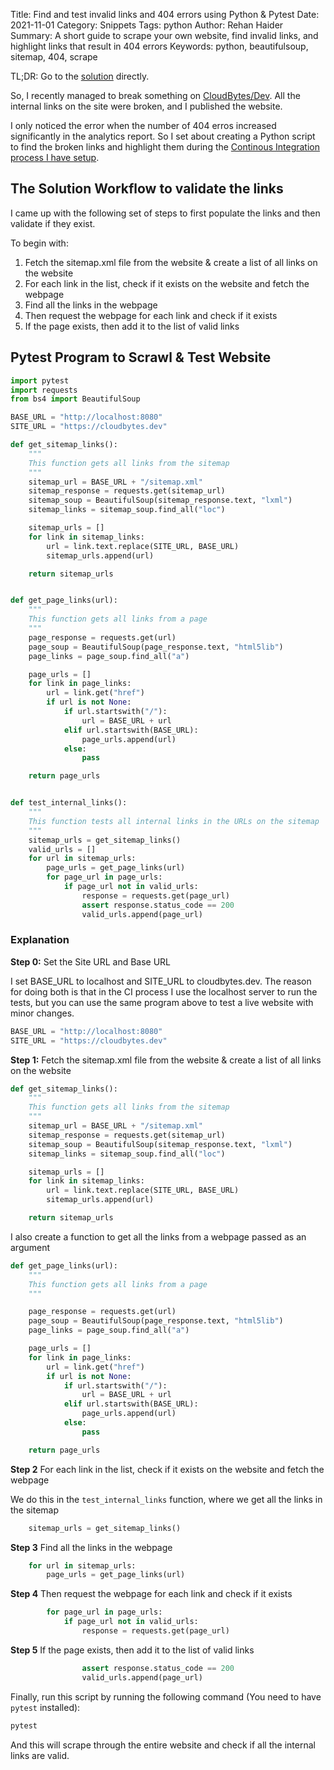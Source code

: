 Title: Find and test invalid links and 404 errors using Python & Pytest
Date: 2021-11-01
Category: Snippets
Tags: python
Author: Rehan Haider
Summary: A short guide to scrape your own website, find invalid links, and highlight links that result in 404 errors
Keywords: python, beautifulsoup, sitemap, 404, scrape


TL;DR: Go to the [solution](#the-solution-workflow-to-validate-the-links) directly.

So, I recently managed to break something on [CloudBytes/Dev](https://cloudbytes.dev). All the internal links on the site were broken, and I published the website. 

I only noticed the error when the number of 404 erros increased significantly in the analytics report. So I set about creating a Python script to find the broken links and highlight them during the [Continous Integration process I have setup]({filename}0031-building-cicd-pipelines-with-github-actions.md). 

## The Solution Workflow to validate the links

I came up with the following set of steps to first populate the links and then validate if they exist. 

To begin with: 

1. Fetch the sitemap.xml file from the website & create a list of all links on the website
2. For each link in the list, check if it exists on the website and fetch the webpage
3. Find all the links in the webpage
4. Then request the webpage for each link and check if it exists
5. If the page exists, then add it to the list of valid links


## Pytest Program to Scrawl & Test Website

```python
import pytest
import requests
from bs4 import BeautifulSoup

BASE_URL = "http://localhost:8080"
SITE_URL = "https://cloudbytes.dev"

def get_sitemap_links():
    """
    This function gets all links from the sitemap
    """
    sitemap_url = BASE_URL + "/sitemap.xml"
    sitemap_response = requests.get(sitemap_url)
    sitemap_soup = BeautifulSoup(sitemap_response.text, "lxml")
    sitemap_links = sitemap_soup.find_all("loc")

    sitemap_urls = []
    for link in sitemap_links:
        url = link.text.replace(SITE_URL, BASE_URL)
        sitemap_urls.append(url)

    return sitemap_urls


def get_page_links(url):
    """
    This function gets all links from a page
    """
    page_response = requests.get(url)
    page_soup = BeautifulSoup(page_response.text, "html5lib")
    page_links = page_soup.find_all("a")

    page_urls = []
    for link in page_links:
        url = link.get("href")
        if url is not None:
            if url.startswith("/"):
                url = BASE_URL + url
            elif url.startswith(BASE_URL):
                page_urls.append(url)
            else:
                pass

    return page_urls


def test_internal_links():
    """
    This function tests all internal links in the URLs on the sitemap
    """
    sitemap_urls = get_sitemap_links()
    valid_urls = []
    for url in sitemap_urls:
        page_urls = get_page_links(url)
        for page_url in page_urls:
            if page_url not in valid_urls:
                response = requests.get(page_url)
                assert response.status_code == 200
                valid_urls.append(page_url)
```

### Explanation

**Step 0:** Set the Site URL and Base URL

I set BASE_URL to localhost and SITE_URL to cloudbytes.dev. The reason for doing both is that in the CI process I use the localhost server to run the tests, but you can use the same program above to test a live website with minor changes.

```python
BASE_URL = "http://localhost:8080"
SITE_URL = "https://cloudbytes.dev"
```

**Step 1:** Fetch the sitemap.xml file from the website & create a list of all links on the website

```python
def get_sitemap_links():
    """
    This function gets all links from the sitemap
    """
    sitemap_url = BASE_URL + "/sitemap.xml"
    sitemap_response = requests.get(sitemap_url)
    sitemap_soup = BeautifulSoup(sitemap_response.text, "lxml")
    sitemap_links = sitemap_soup.find_all("loc")

    sitemap_urls = []
    for link in sitemap_links:
        url = link.text.replace(SITE_URL, BASE_URL)
        sitemap_urls.append(url)

    return sitemap_urls
```

I also create a function to get all the links from a webpage passed as an argument
```python
def get_page_links(url):
    """
    This function gets all links from a page
    """

    page_response = requests.get(url)
    page_soup = BeautifulSoup(page_response.text, "html5lib")
    page_links = page_soup.find_all("a")

    page_urls = []
    for link in page_links:
        url = link.get("href")
        if url is not None:
            if url.startswith("/"):
                url = BASE_URL + url
            elif url.startswith(BASE_URL):
                page_urls.append(url)
            else:
                pass

    return page_urls
```

**Step 2** For each link in the list, check if it exists on the website and fetch the webpage

We do this in the `test_internal_links` function, where we get all the links in the sitemap

```python
    sitemap_urls = get_sitemap_links()
```

**Step 3** Find all the links in the webpage
```python
    for url in sitemap_urls:
        page_urls = get_page_links(url)
```

**Step 4** Then request the webpage for each link and check if it exists
```python
        for page_url in page_urls:
            if page_url not in valid_urls:
                response = requests.get(page_url)
```

**Step 5** If the page exists, then add it to the list of valid links
```python
                assert response.status_code == 200
                valid_urls.append(page_url)
```

Finally, run this script by running the following command (You need to have `pytest` installed):

```bash
pytest
```

And this will scrape through the entire website and check if all the internal links are valid.